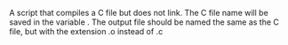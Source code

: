 A script that compiles a C file but does not link. The C file name will be saved in the variable . The output file should be named the same as the C file, but with the extension .o instead of .c

